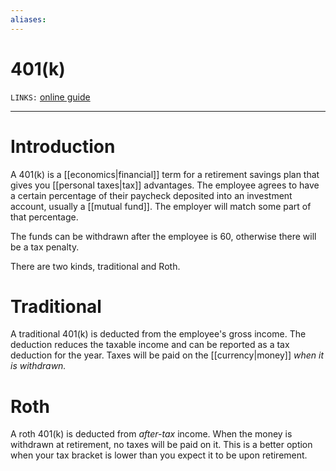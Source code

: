 ```yaml
---
aliases: 
---
```

# 401(k)
`LINKS:` [online guide](https://www.investopedia.com/terms/1/401kplan.asp)


---
# Introduction
A 401(k) is a [[economics|financial]] term for a retirement savings plan that gives you [[personal taxes|tax]] advantages. The employee agrees to have a certain percentage of their paycheck deposited into an investment account, usually a [[mutual fund]]. The employer will match some part of that percentage. 

The funds can be withdrawn after the employee is 60, otherwise there will be a tax penalty. 

There are two kinds, traditional and Roth.

# Traditional
A traditional 401(k) is deducted from the employee's gross income. The deduction reduces the taxable income and can be reported as a tax deduction for the year. Taxes will be paid on the [[currency|money]] *when it is withdrawn.*

# Roth
A roth 401(k) is deducted from *after-tax* income. When the money is withdrawn at retirement, no taxes will be paid on it. This is a better option when your tax bracket is lower than you expect it to be upon retirement. 